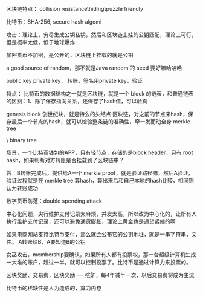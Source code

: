 区块链特点：
collision resistance\hiding\puzzle friendly

比特币：SHA-256, secure hash algomi

攻击：理论上，穷尽生成公钥私钥，然后和区块链上挂的公钥匹配，理论上可行，但是概率太低，低于地球爆炸

加密货币不加密，是公开的，区块链上挂载的就是公钥

a good source of random，那不就是Java random 的 seed 要好嘛哈哈哈

public key private key，
转账，签名用private key，验证

特点：
比特币的数据结构之一就是区块链，就是一个 block 的链表，和普通链表的区别：1、除了保存指向关系，还保存了hash值，可以验真

genesis block 创世纪块，就是特么的头结点
区块链，对之前的节点来hash，保存最后一个节点的hash，就可以检验整条链的准确性，牵一发而动全身
merkle tree 

\ binary tree

场景，一个比特币钱包的APP，只有轻节点，存储的是block header，只有 root hash，如果判断对方转账是否挂载到了区块链中？

答：B转账完成后，提供给A一个 merkle proof，就是验证路径嘛，然后A验证，验证过程就是在 merkle tree 算hash，算出来后和自己本地的hash比较，相同则认为转账成功

数字货币防范：double spending attack

中心化问题，央行维护支付记录太麻烦，并发太高，所以改为中心化的，让所有人执行维护支付记录，还可以避免通货膨胀，理论上黄金也是通货紧缩的啊

如果电商网站支持比特币支付，那么就会公布它的公钥地址，就是一串字符串，文件。
A转账给B，A要知道B的公钥

女巫攻击，membership要确认，如果所有人都有投票权，那一台超级计算机生成一大堆的账户，超过一半，就可以控制投票了。比特币是通过计算力来投票的。

区块奖励、交易费，区块奖励 == 挖矿，每4年减半一次，以后交易费将成为主流

比特币的稀缺性是人为造成的，算力内卷